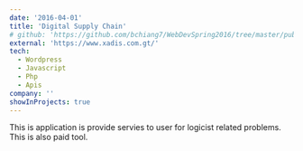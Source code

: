 ```yaml
---
date: '2016-04-01'
title: 'Digital Supply Chain'
# github: 'https://github.com/bchiang7/WebDevSpring2016/tree/master/public/project'
external: 'https://www.xadis.com.gt/'
tech:
  - Wordpress
  - Javascript
  - Php
  - Apis
company: ''
showInProjects: true
---
```


This is application is provide servies to user for logicist related problems. This is also paid tool.
